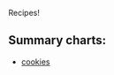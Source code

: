 Recipes!

## Summary charts:

*   [cookies](http://kalgynirae.github.com/recipes/cookies_summary.html)
